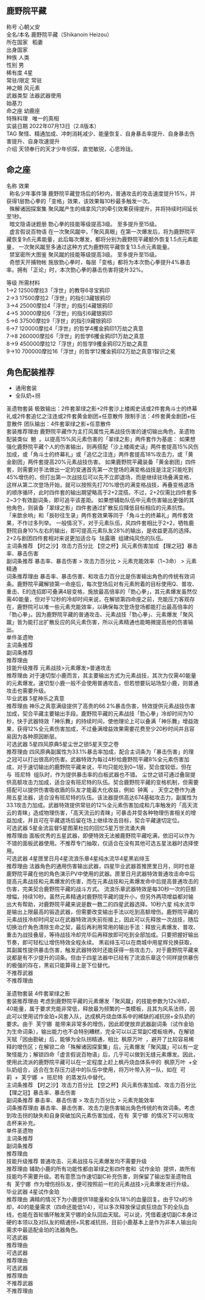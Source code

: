 鹿野院平藏
-----

  
称号 心朝乂安  
全名/本名 鹿野院平藏（Shikanoin Heizou）  
所在国家   稻妻    
出身国家  
种族 人类  
性别 男  
稀有度 4星  
常驻/限定 常驻  
神之眼 风元素  
武器类型 法器武器使用  
始基力  
命之座 幼鹿座  
特殊料理   唯一的真相    
实装日期 2022年07月13日（2.8版本）  
TAG 聚怪、精通加成、冲刺消耗减少、能量恢复、自身暴击率提升、自身暴击伤害提升、自身攻速提升  
介绍 天领奉行的天才少年侦探，直觉敏锐，心思玲珑。

  

  

  

命之座
---

  
名称 效果  
  称名少年事件簿 鹿野院平藏登场后的5秒内，普通攻击的攻击速度提升15%，并获得1层勠心拳的「变格」效果，该效果每10秒最多触发一次。  
  殊解诸因探案集 聚风蹴产生的缉拿风穴的牵引效果获得提升，并将持续时间延长至1秒。  
  暗文隐语谜题册 勠心拳的技能等级提高3级。 至多提升至15级。  
  虚言假说百物语 在一次聚风蹴中，「聚风真眼」在第一次爆发后，将为鹿野院平藏恢复9点元素能量，此后每次爆发，都将分别为鹿野院平藏额外恢复1.5点元素能量， 一次聚风蹴至多通过这种方式为鹿野院平藏恢复13.5点元素能量。  
  禁室密所大图鉴 聚风蹴的技能等级提高3级。 至多提升至15级。  
  奇想天开捕物帐 施放勠心拳时，每层「变格」都将为本次勠心拳提升4%暴击率。拥有「正论」时，本次勠心拳的暴击伤害将提升32%。

  

  
等级 所需材料  
1→2 12500摩拉3「浮世」的教导6寻宝鸦印  
2→3 17500摩拉2「浮世」的指引3藏银鸦印  
3→4 25000摩拉4「浮世」的指引4藏银鸦印  
4→5 30000摩拉6「浮世」的指引6藏银鸦印  
5→6 37500摩拉9「浮世」的指引9藏银鸦印  
6→7 120000摩拉4「浮世」的哲学4攫金鸦印1万劫之真意  
7→8 260000摩拉6「浮世」的哲学6攫金鸦印1万劫之真意  
8→9 450000摩拉12「浮世」的哲学9攫金鸦印2万劫之真意  
9→10 700000摩拉16「浮世」的哲学12攫金鸦印2万劫之真意1智识之冕

角色配装推荐
------

*   通用套装
*   全队奶+拐

  
圣遗物套装 极致输出：2件套翠绿之影+2件套沙上楼阁史话或2件套角斗士的终幕礼或2件套追忆之注连或2件套黄金剧团+任意散件 限制手法：4件套黄金剧团+任意散件 团队输出：4件套翠绿之影+任意散件  
套装推荐理由 鹿野院平藏作为主打风属性元素战技伤害的速切输出角色，圣遗物配装类似  魈  。以提高15%风元素伤害的「翠绿之影」两件套作为基底： 如果想强化鹿野院平藏个人的伤害输出，则再搭配「沙上楼阁史话」两件套提高15%风伤加成，或「角斗士的终幕礼」或「追忆之注连」两件套提高18%攻击力，或「黄金剧团」两件套提高20%元素战技伤害。 如果鹿野院平藏装备「黄金剧团」四件套，则需要对手法做出一定的变通首先第一次登场的满变格战技是注定只能吃到45%增伤的，但打出第一次战技后可以先不立即退场，而是继续驻场叠满变格，这样从第二次登场开始，就可以按照先打70%增伤的满变格战技，再叠变格退场的顺序循环，此时四件套的输出期望略高于2+2混搭。不过，2+2仅需比四件套多2~3个有效副词条，即可追平该差距。 如果想辅助队伍中元素伤害输出更强的其他角色，则装备「翠绿之影」四件套通过扩散反应降低目标相应的元素抗性。 「来歆余响」和「辰砂往生录」两件套效果等同于「角斗士的终幕礼」两件套效果，不作过多列举。 一般情况下，对于元素队伍，风四件套相比于2+2，牺牲鹿野院自身10%左右的输出，即可提高元素队友28%的输出，是收益更高的选择。2+2与剧团四件套相对来说更加适合与  珐露珊  组建纯风伤的队伍。  
主词条推荐 【时之沙】攻击力百分比 【空之杯】风元素伤害加成 【理之冠】暴击率、暴击伤害  
副词条推荐 暴击率、暴击伤害 > 攻击力百分比 > 元素充能效率（1~3命） > 元素精通  
词条推荐理由 暴击率、暴击伤害、和攻击力百分比是伤害输出角色的传统有效词条。鹿野院平藏解锁第一命座后，每次登场后对有元素附着的目标使用Q、普攻、重击、E的连招即可叠满4层变格，施放最高倍率的「勠心拳」，其元素爆发虽然仅需40能量，但对于12秒的冷却时间来说，在解锁第四命座之前，充能压力客观存在，鹿野院可以堆一些元素充能效率，以确保每次登场登场都能打出最高倍率的「勠心拳」。因为鹿野院平藏的普通攻击、元素战技「勠心拳」、元素爆发「聚风蹴」皆为能打出扩散反应的风元素伤害，所以元素精通也能略微提高他的伤害输出。  
单件圣遗物  
主词条推荐  
副词条推荐  
推荐理由  
技能升级推荐 元素战技>元素爆发>普通攻击  
推荐理由 对于速切型小鹿而言，其主要输出方式为元素战技，其次为仅需40能量的元素爆发。速切型小鹿一般不会使用普通攻击，但若想要玩站场型小鹿，则普通攻击也需要升级。  
毕业武器 5星神乐之真意  
推荐理由 神乐之真意满级提供了高贵的66.2%暴击伤害，特效提供元素战技伤害加成，契合平藏主要输出手段。鹿野院平藏的元素战技「勠心拳」冷却时间为10秒，快于武器特效「神乐舞」的持续时间，使他理论上可以叠满「神乐舞」增益效果，获得12%全元素伤害加成，不过叠满增益效果需要花费至少20秒时间并且容易因为各种原因断层。  
可选武器 5星四风原典5星尘世之锁5星天空之卷  
推荐理由 四风原典副属性为33.1%暴击率加成，配合主词条为「暴击伤害」的理之冠可以打出很高的伤害。武器特效为每过4秒给鹿野院平藏8%全元素伤害加成，对于速切输出的鹿野院平藏来说，平均只能吃到0~1层，契合度较低，但在与  班尼特  组队时，作为提供暴击率的白板武器也不错。 尘世之锁可通过叠层提供高额攻击力加成，适合没有班尼特的队伍。契合鹿野院平藏的变格机制，但需要搭配可以提供伤害吸收盾的队友才能最大化收益，例如  钟离  。 天空之卷作为通用五星法器，适合没有班尼特的队伍。该法器提供高达674基础攻击力，副属性为33.1攻击力加成。武器特效提供常驻的12%全元素伤害加成和几率触发的「高天流云的青睐」造成物理伤害，「高天流云的青睐」可暴击并受各种物理伤害相关的增益加成，并且可在平藏退场后留在场上继续攻击目标，契合平藏速切定位。  
可选武器 5星金流监督5星图莱杜拉的回忆5星万世流涌大典  
推荐理由 面板优秀的五星武器，即便特效无法被鹿野院平藏吃满，依旧可以作为不错的面板武器使用。不推荐专门抽取，仅适合在没有其他可选五星法器时选择使用。  
可选武器 4星匣里日月4星流浪乐章4星纯水流华4星黑岩绯玉  
推荐理由 法器角色的通用伤害输出武器，四星毕业武器首推匣里日月，同时也是鹿野院平藏在他的角色演示PV中使用的武器。匣里日月武器特效普通攻击命中后提高元素战技和元素爆发的伤害，而在元素战技和元素爆发命中后提高普通攻击的伤害，完美契合鹿野院平藏的战斗方式。 流浪乐章武器特效是每30秒一次的巨额增幅，持续10秒。虽然元素精通对鹿野院平藏的提升小，但另外两项增益都对输出大有帮助，对鹿野院平藏来说是数一数二的四星武器选择。10秒六星 纯水流华是输出上限最高的锻造武器，但需要改变输出手法以吃到高额增伤。鹿野院平藏的元素战技冷却时间足以在武器特效消失前衔接上，因此可以先释放一次战技，随后切换治疗角色清除生命之契，最后再利用常用的输出手法：释放元素爆发、普攻、重击为战技叠层，等待战技冷却完毕后再释放即可吃到全部加成。只要把握好输出节奏，即可轻松让增伤特效全程永续。 黑岩绯玉可以在商城中用星辉兑换获取，其副属性提供暴击伤害，触发武器特效时还能获得一些攻击力，对于鹿野院平藏来说都是有不少提升的词条。但由于四星法器中已经有了流浪乐章这个同样提供暴伤的极强的存在，黑岩只能算得上是下位替代。  
不推荐武器  
不推荐理由

  
圣遗物套装 4件套翠绿之影  
套装推荐理由 考虑到鹿野院平藏的元素爆发「聚风蹴」的技能参数为12s冷却，40能量，属于要求充能非常低，释放最为频繁的一类模板，且其为风系法师，因此可以使用试作金珀+风套入队，达成枫丹烧血体系中的稀缺的减抗拐+全队奶的要求。由于  芙宁娜  能带来非常多的增伤，因此即使放弃武器副词条（试作金珀为生命词条），输出能力也不会特别糟糕，完全可以以正常副C模板培养。在解锁天赋「因由勘破」后，能够为全队拐精通，相比  枫原万叶  ，避开了比较容易稀释的增伤区；在解锁二命「殊解诸因探案集」后，元素爆发「聚风蹴」可以有一定聚怪能力；解锁四命「虚言假说百物语」后，几乎可以做到无缝元素爆发。因此，使用此流派的鹿野院平藏可以在一定程度上赶上枫丹烧血体系中的  枫原万叶  +全队奶组合，适合在生存压力适中的队伍中使用，将万叶带入另一队，如在  可莉  +  芙宁娜  +  班尼特  的蒸发队中替代。  
主词条推荐 【时之沙】攻击力百分比 【空之杯】风元素伤害加成、攻击力百分比 【理之冠】暴击率、暴击伤害  
副词条推荐 暴击率、暴击伤害 > 攻击力百分比 > 元素充能效率  
词条推荐理由 暴击率、暴击伤害、攻击力是伤害输出角色传统的有效词条。考虑到攻击拐的缺失和自身突破加风元素伤害加成，在有  芙宁娜  的情况下可以用攻击杯来补充。  
单件圣遗物  
主词条推荐  
副词条推荐  
推荐理由  
技能升级推荐 普通攻击、元素战技与元素爆发均不需要升级  
推荐理由 辅助小鹿的所有功能性都由翠绿之影四件套和  试作金珀  提供，故所有技能均不需要升级。若有意愿当作速切副C补充伤害，则保留了输出型圣遗物且有  芙宁娜  作为增伤拐队友，便可按照前一栏的元素战技>元素爆发进行升级。  
毕业武器 4星试作金珀  
推荐理由 满精的情况下为小鹿提供18能量和全队18%的血量回复。由于12s的冷却，40的能量需求（四命还能低1/4），可以多次释放保证疯狂烧血下的全队血线，也能在首轮循环触发芙宁娜的全队回血天赋。可以说，凭借着速切副C本身过硬的本领以及对队友的精通拐+风套减抗拐，目前小鹿基本上是作为非本人输出向需求中最适配金珀的法器角色。  
可选武器  
推荐理由  
可选武器  
推荐理由  
可选武器  
推荐理由  
不推荐武器  
不推荐理由